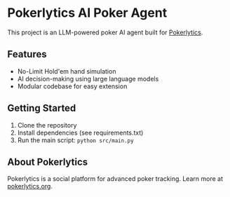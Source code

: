 # Pokerlytics AI Poker Agent

This project is an LLM-powered poker AI agent built for [Pokerlytics](https://pokerlytics.org).

## Features
- No-Limit Hold'em hand simulation
- AI decision-making using large language models
- Modular codebase for easy extension

## Getting Started
1. Clone the repository
2. Install dependencies (see requirements.txt)
3. Run the main script: `python src/main.py`

## About Pokerlytics
Pokerlytics is a social platform for advanced poker tracking. Learn more at [pokerlytics.org](https://pokerlytics.org).

